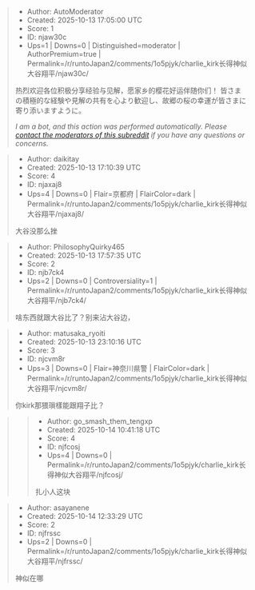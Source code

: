 > - Author: AutoModerator
> - Created: 2025-10-13 17:05:00 UTC
> - Score: 1
> - ID: njaw30c
> - Ups=1 | Downs=0 | Distinguished=moderator | AuthorPremium=true | Permalink=/r/runtoJapan2/comments/1o5pjyk/charlie_kirk长得神似大谷翔平/njaw30c/
>
> 热烈欢迎各位积极分享经验与见解，愿家乡的樱花好运伴随你们！
> 皆さまの積極的な経験や見解の共有を心より歓迎し、故郷の桜の幸運が皆さまに寄り添いますように。
> 
> *I am a bot, and this action was performed automatically. Please [contact the moderators of this subreddit](/message/compose/?to=/r/runtoJapan2) if you have any questions or concerns.*

> - Author: daikitay
> - Created: 2025-10-13 17:10:39 UTC
> - Score: 4
> - ID: njaxaj8
> - Ups=4 | Downs=0 | Flair=京都府 | FlairColor=dark | Permalink=/r/runtoJapan2/comments/1o5pjyk/charlie_kirk长得神似大谷翔平/njaxaj8/
>
> 大谷没那么挫

> - Author: PhilosophyQuirky465
> - Created: 2025-10-13 17:57:35 UTC
> - Score: 2
> - ID: njb7ck4
> - Ups=2 | Downs=0 | Controversiality=1 | Permalink=/r/runtoJapan2/comments/1o5pjyk/charlie_kirk长得神似大谷翔平/njb7ck4/
>
> 啥东西就跟大谷比了？别来沾大谷边，

> - Author: matusaka_ryoiti
> - Created: 2025-10-13 23:10:16 UTC
> - Score: 3
> - ID: njcvm8r
> - Ups=3 | Downs=0 | Flair=神奈川県警 | FlairColor=dark | Permalink=/r/runtoJapan2/comments/1o5pjyk/charlie_kirk长得神似大谷翔平/njcvm8r/
>
> 你kirk那猥瑣樣能跟翔子比？

>> - Author: go_smash_them_tengxp
>> - Created: 2025-10-14 10:41:18 UTC
>> - Score: 4
>> - ID: njfcosj
>> - Ups=4 | Downs=0 | Permalink=/r/runtoJapan2/comments/1o5pjyk/charlie_kirk长得神似大谷翔平/njfcosj/
>>
>> 扎小人这块

> - Author: asayanene
> - Created: 2025-10-14 12:33:29 UTC
> - Score: 2
> - ID: njfrssc
> - Ups=2 | Downs=0 | Permalink=/r/runtoJapan2/comments/1o5pjyk/charlie_kirk长得神似大谷翔平/njfrssc/
>
> 神似在哪
